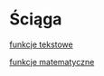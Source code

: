 # Ściąga

[funkcje tekstowe](Funkcie%20tekstowe.md)

[funkcje matematyczne](Funkcje%20matematyczne.md)